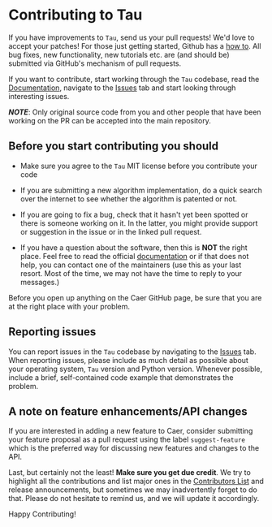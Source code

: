 Contributing to Tau
==========================================

If you have improvements to `Tau`, send us your pull requests! We'd love to accept your patches! For those just getting started, Github has a [how to](https://help.github.com/articles/using-pull-requests/). All bug fixes, new functionality, new tutorials etc. are (and should be) submitted via GitHub's mechanism of pull requests.

If you want to contribute, start working through the `Tau` codebase, read the [Documentation](https://github.com/jasmcaus/Tau/blob/dev/docs/), navigate to the [Issues](https://github.com/jasmcaus/Tau/issues) tab and start looking through interesting issues. 

***NOTE***: Only original source code from you and other people that have been working on the PR can be accepted into the main repository.


Before you start contributing you should
----------------------------------------

-   Make sure you agree to the `Tau` MIT license before you contribute your code

-   If you are submitting a new algorithm implementation, do a quick search over the internet to see whether the algorithm is patented or not. 

-   If you are going to fix a bug, check that it hasn't yet been spotted or there is someone working on it. In the latter, you might provide support or suggestion in the issue or in the linked pull request.

-   If you have a question about the software, then this is **NOT** the right place. Feel free to read the official [documentation](https://github.com/Tau/Tau/blob/dev/docs/) or if that does not help, you can contact one of the maintainers (use this as your last resort. Most of the time, we may not have the time to reply to your messages.)

Before you open up anything on the Caer GitHub page, be sure that you are at the right place with your problem.


Reporting issues
------------------------

You can report issues in the `Tau` codebase by navigating to the [Issues](https://github.com/Tau/Tau/issues) tab. When reporting issues, please include as much detail as possible about your operating system, `Tau` version and Python version. Whenever possible, include a brief, self-contained code example that demonstrates the problem.


A note on feature enhancements/API changes
------------------------

If you are interested in adding a new feature to Caer, consider submitting your feature proposal as a pull request using the label `suggest-feature` which is the preferred way for discussing new features and changes to the API.


Last, but certainly not the least! **Make sure you get due credit**. We try to highlight all the contributions and list major ones in the [Contributors List](https://github.com/Tau/blob/dev/CONTRIBUTORS) and release announcements, but sometimes we may inadvertently forget to do that. Please do not hesitate to remind us, and we will update it accordingly.

Happy Contributing!